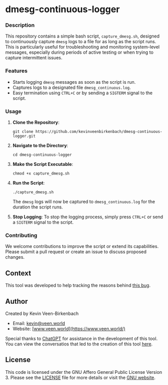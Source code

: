 # dmesg-continuous-logger

### Description

This repository contains a simple bash script, `capture_dmesg.sh`, designed to continuously capture `dmesg` logs to a file for as long as the script runs. This is particularly useful for troubleshooting and monitoring system-level messages, especially during periods of active testing or when trying to capture intermittent issues.

### Features

- Starts logging `dmesg` messages as soon as the script is run.
- Captures logs to a designated file `dmesg_continuous.log`.
- Easy termination using `CTRL+C` or by sending a `SIGTERM` signal to the script.

### Usage

1. **Clone the Repository**:
   ```
   git clone https://github.com/kevinveenbirkenbach/dmesg-continuous-logger.git
   ```

2. **Navigate to the Directory**:
   ```
   cd dmesg-continuous-logger
   ```

3. **Make the Script Executable**:
   ```
   chmod +x capture_dmesg.sh
   ```

4. **Run the Script**:
   ```
   ./capture_dmesg.sh
   ```

   The `dmesg` logs will now be captured to `dmesg_continuous.log` for the duration the script runs.

5. **Stop Logging**:
   To stop the logging process, simply press `CTRL+C` or send a `SIGTERM` signal to the script.

### Contributing

We welcome contributions to improve the script or extend its capabilities. Please submit a pull request or create an issue to discuss proposed changes.

## Context 
This tool was developed to help tracking the reasons behind [this bug](https://gitlab.freedesktop.org/drm/intel/-/issues/8752).

## Author

Created by Kevin Veen-Birkenbach
- Email: [kevin@veen.world](mailto:kevin@veen.world)
- Website: [www.veen.world](https://www.veen.world/)

Special thanks to [ChatGPT](https://openai.com) for assistance in the development of this tool. You can view the conversatios that led to the creation of this tool [here](https://chat.openai.com/share/6b866db9-dc66-4e19-b101-26a2a8dcd302).


## License

This code is licensed under the GNU Affero General Public License Version 3. Please see the [LICENSE](LICENSE) file for more details or visit the [GNU website](https://www.gnu.org/licenses/agpl-3.0.html).
